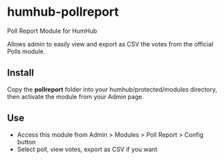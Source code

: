 # humhub-pollreport
Poll Report Module for HumHub

Allows admin to easily view and export as CSV the votes from the official Polls module.


## Install

Copy the **pollreport** folder into your humhub/protected/modules directory, then activate the module from your Admin page.


## Use

 - Access this module from Admin > Modules > Poll Report > Config button
 - Select poll, view votes, export as CSV if you want
